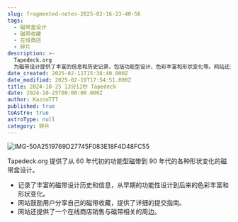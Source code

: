 ```yaml
---
slug: fragmented-notes-2025-02-16-23-40-56
tags:
  - 磁带盒设计
  - 磁带收藏
  - 在线商店
  - 碎片
description: >-
  Tapedeck.org
  为磁带设计提供了丰富的信息和历史记录，包括功能型设计、色彩丰富和形状变化等。网站还支持用户分享自己的磁带收藏，并为此提供了详细的提交指南。此外，网站还提供了在线商店销售与磁带相关的周边产品。
date_created: 2025-02-11T15:38:40.000Z
date_modified: 2025-02-19T17:54:51.000Z
title: 2024-10-25 13分11秒 Tapedeck
date: 2024-10-25T00:00:00.000Z
author: KazooTTT
published: true
toAstro: true
astroType: null
category: 碎片
---
```


![IMG-50A2519769D27745F083E18F4D48FC55](/mdImages/IMG-50A2519769D27745F083E18F4D48FC55.png)

Tapedeck.org 提供了从 60 年代初的功能型磁带到 90 年代的各种形状变化的磁带盒设计。

- 记录了丰富的磁带设计历史和信息，从早期的功能性设计到后来的色彩丰富和形状变化。
- 网站鼓励用户分享自己的磁带收藏，提供了详细的提交指南。
- 网站还提供了一个在线商店销售与磁带相关的周边。
